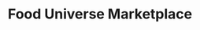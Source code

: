 ---
title: "Food Universe Marketplace"
url: /forest-hills/food-universe-marketplace/
shop: Supermarkt
---